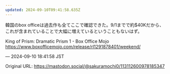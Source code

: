 ```yaml
---
updated: 2024-09-10T09:41:58.635Z
---
```


<p>韓国のbox officeは過去作も全てここで確認できた。9/1までで約$40Kだから、これが含まれていることで大幅に増えているということもないはず。</p><p>King of Prism: Dramatic Prism 1 - Box Office Mojo<br /><a href="https://www.boxofficemojo.com/release/rl1291878401/weekend/" target="_blank" rel="nofollow noopener noreferrer" translate="no"><span class="invisible">https://www.</span><span class="ellipsis">boxofficemojo.com/release/rl12</span><span class="invisible">91878401/weekend/</span></a></p>

&mdash; 2024-09-10 18:41:58 JST

Original URL: https://mastodon.social/@sakuramochi0/113112600978185347
